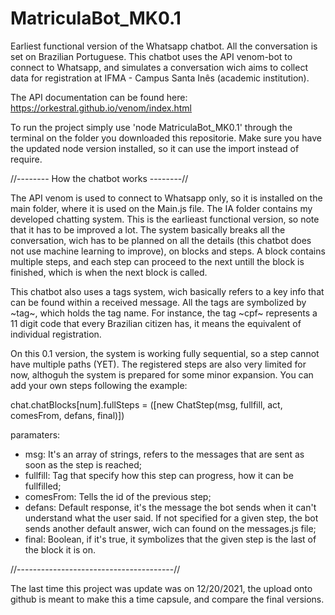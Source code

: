 # MatriculaBot_MK0.1
 Earliest functional version of the Whatsapp chatbot. All the conversation is set on Brazilian Portuguese.
 This chatbot uses the API venom-bot to connect to Whatsapp, and simulates a conversation wich aims to collect data for registration at IFMA - Campus Santa Inês (academic   institution). 
 
 The API documentation can be found here: https://orkestral.github.io/venom/index.html
 
 To run the project simply use 'node MatriculaBot_MK0.1' through the terminal on the folder you downloaded this repositorie. Make sure you have the updated node version installed, so it can use the import instead of require.
 
 //-------- How the chatbot works --------//
 
 The API venom is used to connect to Whatsapp only, so it is installed on the main folder, where it is used on the Main.js file.
 The IA folder contains my developed chatting system. This is the earlieast functional version, so note that it has to be improved a lot. The system basically breaks all the conversation, wich has to be planned on all the details (this chatbot does not use machine learning to improve), on blocks and steps.
 A block contains multiple steps, and each step can proceed to the next untill the block is finished, which is when the next block is called.
 
 This chatbot also uses a tags system, wich basically refers to a key info that can be found within a received message. All the tags are symbolized by ~tag~, which holds the tag name. For instance, the tag ~cpf~ represents a 11 digit code that every Brazilian citizen has, it means the equivalent of individual registration.
 
 On this 0.1 version, the system is working fully sequential, so a step cannot have multiple paths (YET). The registered steps are also very limited for now, althoguh the system is prepared for some minor expansion. You can add your own steps following the example:
 
 chat.chatBlocks[num].fullSteps = ([new ChatStep(msg, fullfill, act, comesFrom, defans, final)])
 
 paramaters:
 - msg: It's an array of strings, refers to the messages that are sent as soon as the step is reached;
 - fullfill: Tag that specify how this step can progress, how it can be fullfilled;
 - comesFrom: Tells the id of the previous step;
 - defans: Default response, it's the message the bot sends when it can't understand what the user said. If not specified for a given step, the bot sends another default answer, wich can found on the messages.js file;
 - final: Boolean, if it's true, it symbolizes that the given step is the last of the block it is on.
 
 //---------------------------------------//
 
 The last time this project was update was on 12/20/2021, the upload onto github is meant to make this a time capsule, and compare the final versions.
